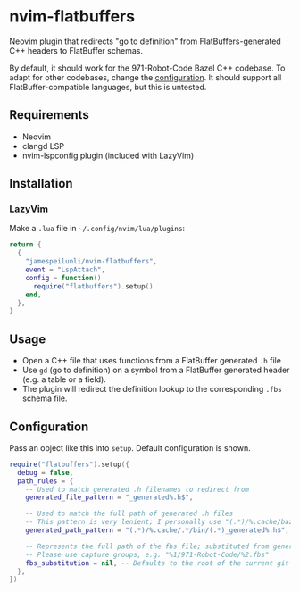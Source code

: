 # nvim-flatbuffers

Neovim plugin that redirects "go to definition" from FlatBuffers-generated C++ headers to FlatBuffer schemas.

By default, it should work for the 971-Robot-Code Bazel C++ codebase. To adapt for other codebases, change the [configuration](#Configuration). It should support all FlatBuffer-compatible languages, but this is untested.

## Requirements

- Neovim
- clangd LSP
- nvim-lspconfig plugin (included with LazyVim)

## Installation

### LazyVim

Make a `.lua` file in `~/.config/nvim/lua/plugins`:
```lua
return {
  {
    "jamespeilunli/nvim-flatbuffers",
    event = "LspAttach",
    config = function()
      require("flatbuffers").setup()
    end,
  },
}
```

## Usage

- Open a C++ file that uses functions from a FlatBuffer generated `.h` file
- Use `gd` (go to definition) on a symbol from a FlatBuffer generated header (e.g. a table or a field).
- The plugin will redirect the definition lookup to the corresponding `.fbs` schema file.

## Configuration

Pass an object like this into `setup`. Default configuration is shown.
```lua
require("flatbuffers").setup({
  debug = false,
  path_rules = {
    -- Used to match generated .h filenames to redirect from
    generated_file_pattern = "_generated%.h$",

    -- Used to match the full path of generated .h files
    -- This pattern is very lenient; I personally use "(.*)/%.cache/bazel/.*/bin/(.*)_generated%.h$"
    generated_path_pattern = "(.*)/%.cache/.*/bin/(.*)_generated%.h$",

    -- Represents the full path of the fbs file; substituted from generated_path_pattern
    -- Please use capture groups, e.g. "%1/971-Robot-Code/%2.fbs"
    fbs_substitution = nil, -- Defaults to the root of the current git repository
  },
})
```

